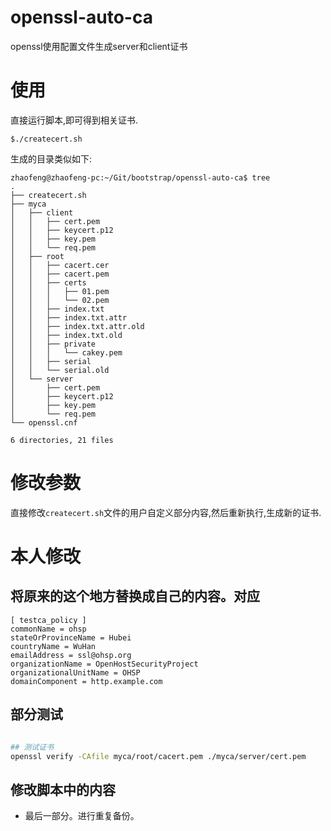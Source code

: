# openssl-auto-ca
openssl使用配置文件生成server和client证书

# 使用
直接运行脚本,即可得到相关证书.


    $./createcert.sh


生成的目录类似如下:

    zhaofeng@zhaofeng-pc:~/Git/bootstrap/openssl-auto-ca$ tree
    .
    ├── createcert.sh
    ├── myca
    │   ├── client
    │   │   ├── cert.pem
    │   │   ├── keycert.p12
    │   │   ├── key.pem
    │   │   └── req.pem
    │   ├── root
    │   │   ├── cacert.cer
    │   │   ├── cacert.pem
    │   │   ├── certs
    │   │   │   ├── 01.pem
    │   │   │   └── 02.pem
    │   │   ├── index.txt
    │   │   ├── index.txt.attr
    │   │   ├── index.txt.attr.old
    │   │   ├── index.txt.old
    │   │   ├── private
    │   │   │   └── cakey.pem
    │   │   ├── serial
    │   │   └── serial.old
    │   └── server
    │       ├── cert.pem
    │       ├── keycert.p12
    │       ├── key.pem
    │       └── req.pem
    └── openssl.cnf

    6 directories, 21 files

# 修改参数
直接修改`createcert.sh`文件的用户自定义部分内容,然后重新执行,生成新的证书.
 

# 本人修改
## 将原来的这个地方替换成自己的内容。对应
```
[ testca_policy ]
commonName = ohsp
stateOrProvinceName = Hubei
countryName = WuHan
emailAddress = ssl@ohsp.org
organizationName = OpenHostSecurityProject
organizationalUnitName = OHSP
domainComponent = http.example.com
```

## 部分测试

```bash 

## 测试证书
openssl verify -CAfile myca/root/cacert.pem ./myca/server/cert.pem
```

## 修改脚本中的内容
- 最后一部分。进行重复备份。
